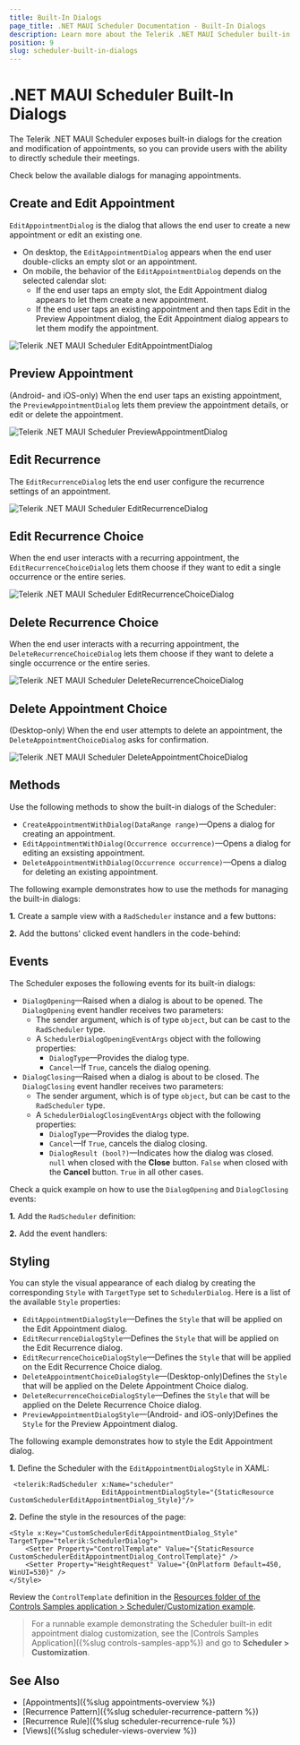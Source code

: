 ```yaml
---
title: Built-In Dialogs
page_title: .NET MAUI Scheduler Documentation - Built-In Dialogs
description: Learn more about the Telerik .NET MAUI Scheduler built-in dialogs for creating, editing, and deleting appointments.
position: 9
slug: scheduler-built-in-dialogs
---
```


# .NET MAUI Scheduler Built-In Dialogs

The Telerik .NET MAUI Scheduler exposes built-in dialogs for the creation and modification of appointments, so you can provide users with the ability to directly schedule their meetings.

Check below the available dialogs for managing appointments.

## Create and Edit Appointment

`EditAppointmentDialog` is the dialog that allows the end user to create a new appointment or edit an existing one.

* On desktop, the `EditAppointmentDialog` appears when the end user double-clicks an empty slot or an appointment.
* On mobile, the behavior of the `EditAppointmentDialog` depends on the selected calendar slot:
   * If the end user taps an empty slot, the Edit Appointment dialog appears to let them create a new appointment. 
   * If the end user taps an existing appointment and then taps Edit in the Preview Appointment dialog, the Edit Appointment dialog appears to let them modify the appointment.

![Telerik .NET MAUI Scheduler EditAppointmentDialog](images/scheduler-dialogs-editappointment.png)

## Preview Appointment

(Android- and iOS-only) When the end user taps an existing appointment, the `PreviewAppointmentDialog` lets them preview the appointment details, or edit or delete the appointment. 

![Telerik .NET MAUI Scheduler PreviewAppointmentDialog](images/scheduler-dialogs-preview.png)

## Edit Recurrence

The `EditRecurrenceDialog` lets the end user configure the recurrence settings of an appointment.

![Telerik .NET MAUI Scheduler EditRecurrenceDialog](images/scheduler-dialogs-editrecurrence.png)

## Edit Recurrence Choice

When the end user interacts with a recurring appointment, the `EditRecurrenceChoiceDialog` lets them choose if they want to edit a single occurrence or the entire series.

![Telerik .NET MAUI Scheduler EditRecurrenceChoiceDialog](images/scheduler-dialogs-recurrencechoice.png)

## Delete Recurrence Choice

When the end user interacts with a recurring appointment, the `DeleteRecurrenceChoiceDialog` lets them choose if they want to delete a single occurrence or the entire series.

![Telerik .NET MAUI Scheduler DeleteRecurrenceChoiceDialog](images/scheduler-dialogs-deleterecurrencechoice.png)

## Delete Appointment Choice

(Desktop-only) When the end user attempts to delete an appointment, the `DeleteAppointmentChoiceDialog` asks for confirmation.

![Telerik .NET MAUI Scheduler DeleteAppointmentChoiceDialog](images/scheduler-dialogs-deleteappointmentchoice.png)

## Methods

Use the following methods to show the built-in dialogs of the Scheduler:

* `CreateAppointmentWithDialog(DataRange range)`&mdash;Opens a dialog for creating an appointment.
* `EditAppointmentWithDialog(Occurrence occurrence)`&mdash;Opens a dialog for editing an exsisting appointment.
* `DeleteAppointmentWithDialog(Occurrence occurrence)`&mdash;Opens a dialog for deleting an existing appointment.

The following example demonstrates how to use the methods for managing the built-in dialogs:

**1.** Create a sample view with a `RadScheduler` instance and a few buttons:

<snippet id='scheduler-dialogs-methods-xaml' />

**2.** Add the buttons' clicked event handlers in the code-behind:

<snippet id='scheduler-dialogs-methods-eventhandlers' />

## Events

The Scheduler exposes the following events for its built-in dialogs:

* `DialogOpening`&mdash;Raised when a dialog is about to be opened. The `DialogOpening` event handler receives two parameters:
    * The sender argument, which is of type `object`, but can be cast to the `RadScheduler` type.
    * A `SchedulerDialogOpeningEventArgs` object with the following properties:
       * `DialogType`&mdash;Provides the dialog type.
       * `Cancel`&mdash;If `True`, cancels the dialog opening.
* `DialogClosing`&mdash;Raised when a dialog is about to be closed. The `DialogClosing` event handler receives two parameters:
    * The sender argument, which is of type `object`, but can be cast to the `RadScheduler` type.
    * A `SchedulerDialogClosingEventArgs` object with the following properties:
       * `DialogType`&mdash;Provides the dialog type.
       * `Cancel`&mdash;If `True`, cancels the dialog closing.
       * `DialogResult (bool?)`&mdash;Indicates how the dialog was closed. `null` when closed with the **Close** button. `False` when closed with the **Cancel** button. `True` in all other cases.

Check a quick example on how to use the `DialogOpening` and `DialogClosing` events:

**1.** Add the `RadScheduler` definition:

<snippet id='scheduler-dialogs-events-xaml' />

**2.** Add the event handlers:

<snippet id='scheduler-dialogs-events' />

## Styling

You can style the visual appearance of each dialog by creating the corresponding `Style` with `TargetType` set to `SchedulerDialog`. Here is a list of the available `Style` properties:

* `EditAppointmentDialogStyle`&mdash;Defines the `Style` that will be applied on the Edit Appointment dialog.
* `EditRecurrenceDialogStyle`&mdash;Defines the `Style` that will be applied on the Edit Recurrence dialog.
* `EditRecurrenceChoiceDialogStyle`&mdash;Defines the `Style` that will be applied on the Edit Recurrence Choice dialog.
* `DeleteAppointmentChoiceDialogStyle`&mdash;(Desktop-only)Defines the `Style` that will be applied on the Delete Appointment Choice dialog.
* `DeleteRecurrenceChoiceDialogStyle`&mdash;Defines the `Style` that will be applied on the Delete Recurrence Choice dialog.
* `PreviewAppointmentDialogStyle`&mdash;(Android- and iOS-only)Defines the `Style` for the Preview Appointment dialog. 

The following example demonstrates how to style the Edit Appointment dialog.

**1.** Define the Scheduler with the `EditAppointmentDialogStyle` in XAML:

```XAML
 <telerik:RadScheduler x:Name="scheduler"
                       EditAppointmentDialogStyle="{StaticResource CustomSchedulerEditAppointmentDialog_Style}"/>
```

**2.** Define the style in the resources of the page:

```XAML
<Style x:Key="CustomSchedulerEditAppointmentDialog_Style" TargetType="telerik:SchedulerDialog">
    <Setter Property="ControlTemplate" Value="{StaticResource CustomSchedulerEditAppointmentDialog_ControlTemplate}" />
    <Setter Property="HeightRequest" Value="{OnPlatform Default=450, WinUI=530}" />
</Style>
```

Review the `ControlTemplate` definition in the <a href="https://github.com/telerik/maui-samples/tree/main/Samples/ControlsSamples/Examples/SchedulerControl/CustomizationExample/Resources" target="_blank">Resources folder of the Controls Samples application > Scheduler/Customization example</a>.

> For a runnable example demonstrating the Scheduler built-in edit appointment dialog customization, see the [Controls Samples Application]({%slug controls-samples-app%}) and go to **Scheduler > Customization**. 

## See Also

- [Appointments]({%slug appointments-overview %})
- [Recurrence Pattern]({%slug scheduler-recurrence-pattern %})
- [Recurrence Rule]({%slug scheduler-recurrence-rule %})
- [Views]({%slug scheduler-views-overview %})